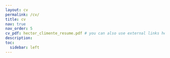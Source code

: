 ```yaml
---
layout: cv
permalink: /cv/
title: cv
nav: true
nav_order: 5
cv_pdf: hector_climente_resume.pdf # you can also use external links here
description:
toc:
  sidebar: left
---
```

